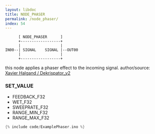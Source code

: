 ```yaml
---
layout: libdoc
title: NODE_PHASER
permalink: /node_phaser/
index: 54
---
```


          [ NODE_PHASER      ]       
          +------------------+       
          |                  |       
    IN00--| SIGNAL    SIGNAL |--OUT00
          |                  |       
          +------------------+       

this node applies a phaser effect to the incoming signal. author/source: [Xavier Halgand / Dekrispator_v2](https://github.com/MrBlueXav/Dekrispator_v2)

### SET_VALUE

- FEEDBACK_F32
- WET_F32
- SWEEPRATE_F32
- RANGE_MIN_F32
- RANGE_MAX_F32


```c
{% include code/ExamplePhaser.ino %}
```

